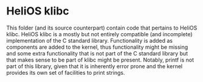 # HeliOS klibc

This folder (and its source counterpart) contain code that pertains to HeliOS klibc. HeliOS klibc is a mostly but not entirely compatible (and incomplete) implementation of the C standard library. Functionality is added as components are added to the kernel, thus functionality might be missing and some extra functionality that is not part of the C standard library but that makes sense to be part of klibc might be present. Notably, printf is not part of this library, given that it is inherently error prone and the kernel provides its own set of facilities to print strings. 
